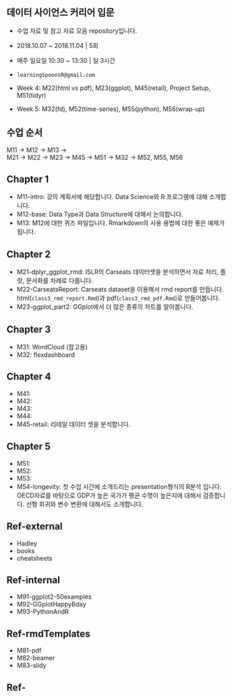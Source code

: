 ## 데이터 사이언스 커리어 입문

+ 수업 자료 및 참고 자료 모음 repository입니다.  
+ 2018.10.07 ~ 2018.11.04 | 5회  
+ 매주 일요일 10:30 ~ 13:30 | 일 3시간  
+ `learningSpoonsR@gmail.com`

+ Week 4: M22(html vs pdf), M23(ggplot), M45(retail), Project Setup, M51(tidyr)
+ Week 5: M32(fd), M52(time-series), M55(python), M56(wrap-up)

## 수업 순서  
M11 -> M12 -> M13 ->   
M21 -> M22 -> 
M23 -> M45 -> M51 -> 
M32 -> M52, M55, M56

## Chapter 1  
+ M11-intro: 강의 계획서에 해당합니다.  Data Science와 R 프로그램에 대해 소개합니다.  
+ M12-base: Data Type과 Data Structure에 대해서 논의합니다.    
+ M13: M12에 대한 퀴즈 파일입니다. Rmarkdown의 사용 용법에 대한 좋은 예제가 됩니다.  

## Chapter 2  
+ M21-dplyr_ggplot_rmd: ISLR의 Carseats 데이터셋을 분석하면서 자료 처리, 플랏, 문서화를 차례로 다룹니다.  
+ M22-CarseatsReport: Carseats dataset을 이용해서 rmd report를 만듭니다. html(`class3_rmd_report.Rmd`)과 pdf(`class3_rmd_pdf.Rmd`)로 만들어봅니다.  
+ M23-ggplot_part2: GGplot에서 더 많은 종류의 차트를 알아봅니다.   

## Chapter 3  
+ M31: WordCloud (참고용)   
+ M32: flexdashboard  

## Chapter 4  
+ M41:   
+ M42:  
+ M43:  
+ M44:  
+ M45-retail: 리테일 데이터 셋을 분석합니다. 

## Chapter 5    
+ M51:     
+ M52:  
+ M53:  
+ M54-longevity: 첫 수업 시간에 소개드리는 presentation형식의 R분석 입니다.  OECD자료를 바탕으로 GDP가 높은 국가가 평균 수명이 높은지에 대해서 검증합니다.  선형 회귀와 변수 변환에 대해서도 소개합니다.   

## Ref-external  
+ Hadley  
+ books  
+ cheatsheets   

## Ref-internal  
+ M91-ggplot2-50examples  
+ M92-GGplotHappyBday  
+ M93-PythonAndR  	

## Ref-rmdTemplates  
+ M81-pdf  
+ M82-beamer  	
+ M83-slidy    


## Ref-

